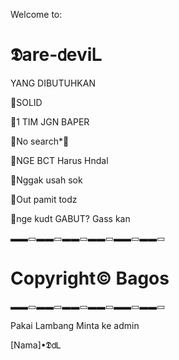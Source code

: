 Welcome to:

# 𝕯are-𝖽eviᏞ

YANG DIBUTUHKAN

🔘SOLID

🔘1 TIM JGN BAPER

🔘No search*🔞

🔘NGE BCT Harus Hndal

🔘Nggak usah sok

🔘Out pamit todz

🔘nge kudt GABUT? Gass kan

▬▬▭▬▬▭▬▬▭▬▬▭▬▬▭▬▬▭

# Copyright© Bagos

▬▬▭▬▬▭▬▬▭▬▬▭▬▬▭▬▬▭

Pakai Lambang Minta ke admin

[Nama]•𝕯𝖽Ꮮ
